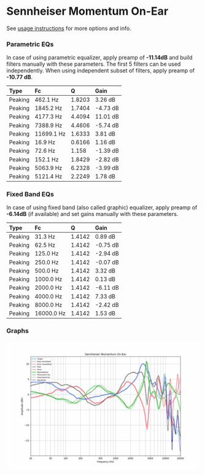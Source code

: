 # Sennheiser Momentum On-Ear
See [usage instructions](https://github.com/jaakkopasanen/AutoEq#usage) for more options and info.

### Parametric EQs
In case of using parametric equalizer, apply preamp of **-11.14dB** and build filters manually
with these parameters. The first 5 filters can be used independently.
When using independent subset of filters, apply preamp of **-10.77 dB**.

| Type    | Fc         |      Q | Gain     |
|:--------|:-----------|:-------|:---------|
| Peaking | 462.1 Hz   | 1.8203 | 3.26 dB  |
| Peaking | 1845.2 Hz  | 1.7404 | -4.73 dB |
| Peaking | 4177.3 Hz  | 4.4094 | 11.01 dB |
| Peaking | 7388.9 Hz  | 4.4606 | -5.74 dB |
| Peaking | 11699.1 Hz | 1.6333 | 3.81 dB  |
| Peaking | 16.9 Hz    | 0.6166 | 1.16 dB  |
| Peaking | 72.6 Hz    | 1.158  | -1.39 dB |
| Peaking | 152.1 Hz   | 1.8429 | -2.82 dB |
| Peaking | 5063.9 Hz  | 6.2328 | -3.99 dB |
| Peaking | 5121.4 Hz  | 2.2249 | 1.78 dB  |

### Fixed Band EQs
In case of using fixed band (also called graphic) equalizer, apply preamp of **-6.14dB**
(if available) and set gains manually with these parameters.

| Type    | Fc         |      Q | Gain     |
|:--------|:-----------|:-------|:---------|
| Peaking | 31.3 Hz    | 1.4142 | 0.89 dB  |
| Peaking | 62.5 Hz    | 1.4142 | -0.75 dB |
| Peaking | 125.0 Hz   | 1.4142 | -2.94 dB |
| Peaking | 250.0 Hz   | 1.4142 | -0.07 dB |
| Peaking | 500.0 Hz   | 1.4142 | 3.32 dB  |
| Peaking | 1000.0 Hz  | 1.4142 | 0.13 dB  |
| Peaking | 2000.0 Hz  | 1.4142 | -6.11 dB |
| Peaking | 4000.0 Hz  | 1.4142 | 7.33 dB  |
| Peaking | 8000.0 Hz  | 1.4142 | -2.42 dB |
| Peaking | 16000.0 Hz | 1.4142 | 1.53 dB  |

### Graphs
![](./Sennheiser%20Momentum%20On-Ear.png)